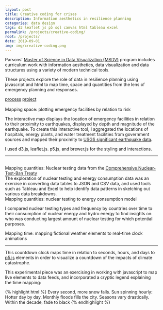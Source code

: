```yaml
---
layout: post
title: Creative coding for crises
description: Information aesthetics in resilience planning
categories: data design
tags: d3 leaflet js p5 sql canvas html tableau excel
permalink: /projects/creative-coding/
root: /projects/
date: 2019-09-01
img: img/creative-coding.png
---
```


Parsons' <a href="https://www.newschool.edu/parsons/ms-data-visualization/" target="_blank">Master of Science in Data Visualization (MSDV)</a> program includes curriculum work with information aesthetics, data visualization and data structures using a variety of modern technical tools. 

These projects explore the role of data in resilience planning using javascript and html to map time, space and quantities from the lens of emergency planning and responses.

<div class="materials center">
	<a href="https://github.com/papermashea/industryCentralization" target="_blank" class="post-resource" id="sources">process</a>
	<a href="https://github.com/papermashea/dvia-2019" target="_blank" class="post-resource" id="sources">project</a>
</div>

<div class="img_full">
	<img class="col half" src="{{ site.baseurl }}/img/creative-coding/space1.png" alt="" title="earthquake map"/>
	<img class="col half" src="{{ site.baseurl }}/img/creative-coding/space2.png" alt="" title="earthquake map"/>
</div>
<div class="col three caption">
	Mapping space: plotting emergency facilities by relation to risk
</div>

The interactive map displays the location of emergency facilities in relation to their proximity to earthquakes, displayed by depth and magnitude of the earthquake. To create this interactive tool, I aggregated the locations of hospitals, energy plants, and water treatment facilities from government sources and mapped their proximity to <a href="https://www.usgs.gov/programs/earthquake-hazards/data" target="_blank"> USGS significant earthquake data</a>.

I used d3.js, leaflet.js. p5.js, and brewer.js for the styling and interactions.

<hr>

<div class="img_row">
	<img class="col one" src="{{ site.baseurl }}/img/creative-coding/quantities1.png" alt="" title="nuclear testing chart"/>
	<img class="col two" src="{{ site.baseurl }}/img/creative-coding/quantities2.png" alt="" title="nuclear testing chart"/>
</div>
<div class="col three caption">
Mapping quantities: Nuclear testing data from the <a href="https://en.wikipedia.org/wiki/Comprehensive_Nuclear-Test-Ban_Treaty" target="_blank">Comprehensive Nuclear-Test-Ban Treaty</a>
</div>
The exploration of nuclear testing and energy consumption data was an exercise in converting data tables to JSON and CSV data, and used tools such as Tableau and Excel to help identify data patterns in sketching out various data breakdowns. 

<div class="img_full">
	<img class="col three" src="{{ site.baseurl }}/img/creative-coding/quantities_sketch.png" alt="" title="nuclear testing to energy consumption model"/>
</div>
<div class="col three caption">
	Mapping quantities: nuclear testing to energy consumption model
</div>

I compared nuclear testing types and frequency by countries over time to their consumption of nuclear energy and hydro energy to find insights on who was conducting largest amount of nuclear testing for which potential purposes.

<div class="img_full">
	<img class="col three" src="{{ site.baseurl }}/img/creative-coding/map-time.gif" alt="" title="countdown clock"/>
</div>
<div class="col three caption">
	Mapping time: mapping fictional weather elements to real-time clock animations
</div>

<hr>

This countdown clock maps time in relation to seconds, hours, and days to <a href="https://p5js.org/" target="_blank">p5.js</a> elements in order to visualize a countdown of the impacts of climate catastrophe. 

This experimental piece was an exercising in working with javascript to map live elements to data feeds, and incorporated a cryptic legend explaining the time mapping:

{% highlight html %}
	  Every second, more snow falls.
	  Sun spinning hourly:
	  Hotter day by day.
	  Monthly floods fills the city.
	  Seasons vary drastically.
	  Within the decade, fade to black
{% endhighlight %}